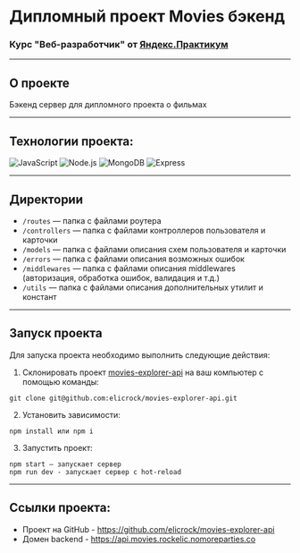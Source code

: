 # Дипломный проект Movies бэкенд
### Курс "Веб-разработчик" от [Яндекс.Практикум](https://practicum.yandex.ru/web/)
---

## О проекте
Бэкенд сервер для дипломного проекта о фильмах<br/>

---

## Технологии проекта:
![JavaScript](https://img.shields.io/badge/-JavaScript-191919?style=for-the-badge&logo=JavaScript)
![Node.js](https://img.shields.io/badge/-Nodejs-191919?style=for-the-badge&logo=Node.js)
![MongoDB](https://img.shields.io/badge/-MongoDB-191919?style=for-the-badge&logo=MongoDB)
![Express](https://img.shields.io/badge/-Express-191919?style=for-the-badge&logo=Express)

---

## Директории
* `/routes` — папка с файлами роутера
* `/controllers` — папка с файлами контроллеров пользователя и карточки
* `/models` — папка с файлами описания схем пользователя и карточки
* `/errors` — папка с файлами описания возможных ошибок
* `/middlewares` — папка с файлами описания middlewares (авторизация, обработка ошибок, валидация и т.д.)
* `/utils` — папка с файлами описания дополнительных утилит и констант

---

## Запуск проекта

Для запуска проекта необходимо выполнить следующие действия:
1. Склонировать проект [movies-explorer-api](https://github.com/elicrock/movies-explorer-api) на ваш компьютер с помощью команды:
```
git clone git@github.com:elicrock/movies-explorer-api.git
```
2. Установить зависимости:
```
npm install или npm i
```
3. Запустить проект:
```
npm start — запускает сервер
npm run dev - запускает сервер с hot-reload
```

---
## Ссылки проекта:
* Проект на GitHub - https://github.com/elicrock/movies-explorer-api
* Домен backend - https://api.movies.rockelic.nomoreparties.co
